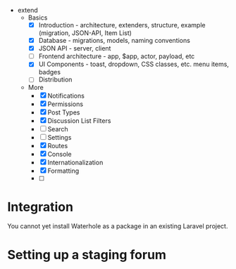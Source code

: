* extend
  * Basics
    * [x] Introduction - architecture, extenders, structure, example (migration, JSON-API, Item List)
    * [x] Database - migrations, models, naming conventions
    * [x] JSON API - server, client
    * [ ] Frontend architecture - app, $app, actor, payload, etc
    * [x] UI Components - toast, dropdown, CSS classes, etc. menu items, badges
    * [ ] Distribution
  * More
    * [x] Notifications
    * [x] Permissions
    * [x] Post Types
    * [x] Discussion List Filters
    * [ ] Search
    * [ ] Settings
    * [x] Routes
    * [x] Console
    * [x] Internationalization
    * [x] Formatting
    * [ ] 


# Integration

You cannot yet install Waterhole as a package in an existing Laravel project.


# Setting up a staging forum
